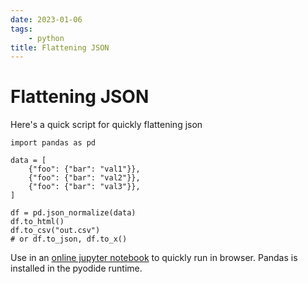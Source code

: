 ```yaml
---
date: 2023-01-06
tags:
    - python
title: Flattening JSON
---
```


# Flattening JSON

Here's a quick script for quickly flattening json

```
import pandas as pd

data = [
    {"foo": {"bar": "val1"}},
    {"foo": {"bar": "val2"}},
    {"foo": {"bar": "val3"}},
]

df = pd.json_normalize(data)
df.to_html()
df.to_csv("out.csv")
# or df.to_json, df.to_x()
```

Use in an [online jupyter notebook](https://jupyter.org/try-jupyter/lab/) to quickly run in browser. Pandas is installed in the pyodide runtime.
